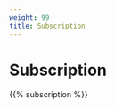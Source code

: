```yaml
---
weight: 99
title: Subscription
---
```


# Subscription

{{% subscription %}}

<p>
  <!--[if lte IE 8]>
  <script charset="utf-8" type="text/javascript" src="//js.hsforms.net/forms/v2-legacy.js"></script>
  <![endif]-->
  <script charset="utf-8" type="text/javascript" src="//js.hsforms.net/forms/v2.js"></script>
  <script>
    hbspt.forms.create({
    region: "na1",
    portalId: "2689945",
    formId: "43a0867c-9bea-420b-a0c7-46e4affd7b3e"
  });
  </script>
</p>
